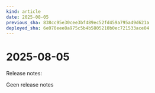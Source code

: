```yaml
---
kind: article
date: 2025-08-05
previous_sha: 838cc95e30cee3bf489ec52fd459a795a49d621a
deployed_sha: 6e070eee8a975c5b4b5805210b0ec721533ace04
---
```


# 2025-08-05

Release notes:

Geen release notes
